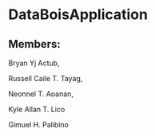 # DataBoisApplication


## Members:
<p>Bryan Yj Actub,</p>
<p>Russell Caile T. Tayag,</p>
<p>Neonnel T. Aoanan,</p>
<p>Kyle Allan T. Lico</p>
<p>Gimuel H. Palibino</p>